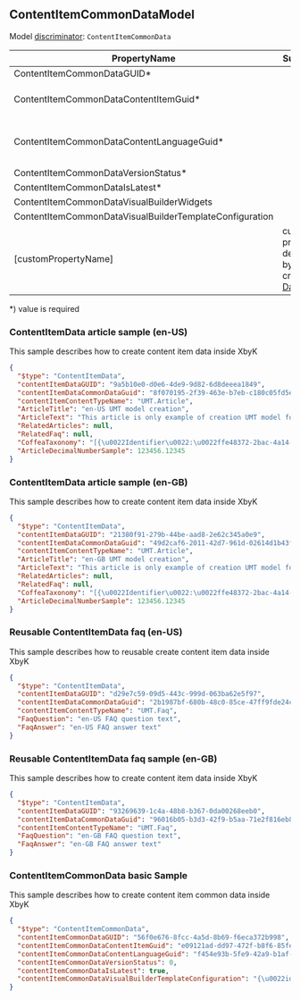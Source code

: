 <!-- generated file with tool "Kentico.Xperience.UMT.DocUtils" - edited through template "UmtModel.cshtml" -->
## ContentItemCommonDataModel
Model [discriminator](../UmtModel.md#discriminator): `ContentItemCommonData`

|PropertyName|Summary|.NET Type|Notes|
|---|---|---|---|
|ContentItemCommonDataGUID\*||System.Guid?|[UniqueId](../UmtModel.md#UniqueId)|
|ContentItemCommonDataContentItemGuid\*||System.Guid?|Reference to [ContentItemInfo](../References.md#ContentItemInfo) on property ContentItemCommonDataContentItemID **required**|
|ContentItemCommonDataContentLanguageGuid\*||System.Guid?|Reference to [ContentLanguageInfo](../References.md#ContentLanguageInfo) on property ContentItemCommonDataContentLanguageID **required**|
|ContentItemCommonDataVersionStatus\*||CMS.ContentEngine.VersionStatus?||
|ContentItemCommonDataIsLatest\*||bool?||
|ContentItemCommonDataVisualBuilderWidgets||string?||
|ContentItemCommonDataVisualBuilderTemplateConfiguration||string?||
|[customPropertyName]|custom property defined by created [DataClass](./DataClassModel.md)|.NET type defined by data class field||

<p>*) value is required</p>


### ContentItemData article sample (en-US)
This sample describes how to create content item data inside XbyK
```json
{
  "$type": "ContentItemData",
  "contentItemDataGUID": "9a5b10e0-d0e6-4de9-9d82-6d8deeea1849",
  "contentItemDataCommonDataGuid": "8f070195-2f39-463e-b7eb-c180c05fd5e0",
  "contentItemContentTypeName": "UMT.Article",
  "ArticleTitle": "en-US UMT model creation",
  "ArticleText": "This article is only example of creation UMT model for en-US language",
  "RelatedArticles": null,
  "RelatedFaq": null,
  "CoffeaTaxonomy": "[{\u0022Identifier\u0022:\u0022ffe48372-2bac-4a14-ad8c-c86f3f54c7c5\u0022}]",
  "ArticleDecimalNumberSample": 123456.12345
}
```

### ContentItemData article sample (en-GB)
This sample describes how to create content item data inside XbyK
```json
{
  "$type": "ContentItemData",
  "contentItemDataGUID": "21380f91-279b-44be-aad8-2e62c345a0e9",
  "contentItemDataCommonDataGuid": "49d2caf6-2011-42d7-961d-02614d1b43f4",
  "contentItemContentTypeName": "UMT.Article",
  "ArticleTitle": "en-GB UMT model creation",
  "ArticleText": "This article is only example of creation UMT model for en-GB language",
  "RelatedArticles": null,
  "RelatedFaq": null,
  "CoffeaTaxonomy": "[{\u0022Identifier\u0022:\u0022ffe48372-2bac-4a14-ad8c-c86f3f54c7c5\u0022}]",
  "ArticleDecimalNumberSample": 123456.12345
}
```

### Reusable ContentItemData faq (en-US)
This sample describes how to reusable create content item data inside XbyK
```json
{
  "$type": "ContentItemData",
  "contentItemDataGUID": "d29e7c59-09d5-443c-999d-063ba62e5f97",
  "contentItemDataCommonDataGuid": "2b1987bf-680b-48c0-85ce-47ff9fde24c7",
  "contentItemContentTypeName": "UMT.Faq",
  "FaqQuestion": "en-US FAQ question text",
  "FaqAnswer": "en-US FAQ answer text"
}
```

### Reusable ContentItemData faq sample (en-GB)
This sample describes how to create content item data inside XbyK
```json
{
  "$type": "ContentItemData",
  "contentItemDataGUID": "93269639-1c4a-48b8-b367-0da00268eeb0",
  "contentItemDataCommonDataGuid": "96016b05-b3d3-42f9-b5aa-71e2f816eb8f",
  "contentItemContentTypeName": "UMT.Faq",
  "FaqQuestion": "en-GB FAQ question text",
  "FaqAnswer": "en-GB FAQ answer text"
}
```

### ContentItemCommonData basic Sample
This sample describes how to create content item common data inside XbyK
```json
{
  "$type": "ContentItemCommonData",
  "contentItemCommonDataGUID": "56f0e676-8fcc-4a5d-8b69-f6eca372b998",
  "contentItemCommonDataContentItemGuid": "e09121ad-dd97-472f-b8f6-85fe5428ed6a",
  "contentItemCommonDataContentLanguageGuid": "f454e93b-5fe9-42a9-b1af-b572234ed9c4",
  "contentItemCommonDataVersionStatus": 0,
  "contentItemCommonDataIsLatest": true,
  "contentItemCommonDataVisualBuilderTemplateConfiguration": "{\u0022identifier\u0022:\u0022ArticlePageDefaultTemplate\u0022}"
}
```
